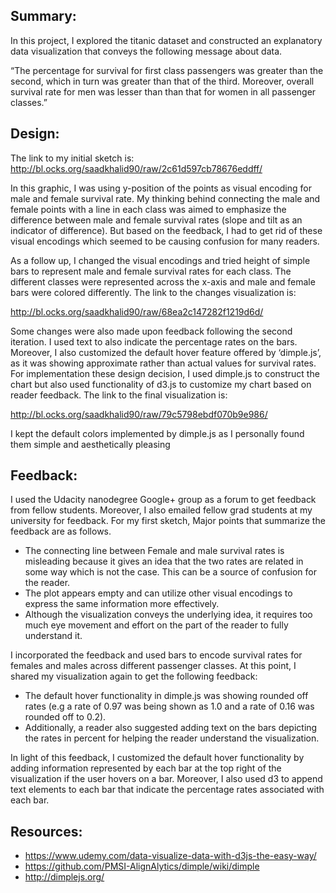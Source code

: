 ## Summary:
In this project, I explored the titanic dataset and constructed an explanatory data visualization that conveys the following message about data.

“The percentage for survival for first class passengers was greater than the second, which in turn was greater than that of the third. Moreover, overall survival rate for men was lesser than than that for women in all passenger classes.”  

## Design:
The link to my initial sketch is:
http://bl.ocks.org/saadkhalid90/raw/2c61d597cb78676eddff/

In this graphic, I was using y-position of the points as visual encoding for male and female survival rate. My thinking behind connecting the male and female points with a line in each class was aimed to emphasize the difference between male and female survival rates (slope and tilt as an indicator of difference). But based on the feedback, I had to get rid of these visual encodings which seemed to be causing confusion for many readers. 

As a follow up, I changed the visual encodings and tried height of simple bars to represent male and female survival rates for each class. The different classes were represented across the x-axis and male and female bars were colored differently. The link to the changes visualization is:

http://bl.ocks.org/saadkhalid90/raw/68ea2c147282f1219d6d/

Some changes were also made upon feedback following the second iteration. I used text to also indicate the percentage rates on the bars. Moreover, I also customized the default hover feature offered by ‘dimple.js’, as it was showing approximate rather than actual values for survival rates. For implementation these design decision, I used dimple.js to construct the chart but also used functionality of d3.js to customize my chart based on reader feedback. The link to the final visualization is:

http://bl.ocks.org/saadkhalid90/raw/79c5798ebdf070b9e986/

I kept the default colors implemented by dimple.js as I personally found them simple and aesthetically pleasing 

## Feedback:
I used the Udacity nanodegree Google+ group as a forum to get feedback from fellow students. Moreover, I also emailed fellow grad students at my university for feedback. For my first sketch, Major points that summarize the feedback are as follows.

- The connecting line between Female and male survival rates is misleading because it gives an idea that the two rates are related in some way which is not the case. This can be a source of confusion for the reader.
- The plot appears empty and can utilize other visual encodings to express the same information more effectively.
- Although the visualization conveys the underlying idea, it requires too much eye movement and effort on the part of the reader to fully understand it.    

I incorporated the feedback and used bars to encode survival rates for females and males across different passenger classes. At this point, I shared my visualization again to get the following feedback:
- The default hover functionality in dimple.js was showing rounded off rates (e.g a rate of 0.97 was being shown as 1.0 and a rate of 0.16 was rounded off to 0.2).
- Additionally, a reader also suggested adding text on the bars depicting the rates in percent for helping the reader understand the visualization.

In light of this feedback, I customized the default hover functionality by adding information represented by each bar at the top right of the visualization if the user hovers on a bar. Moreover, I also used d3 to append text elements to each bar that indicate the percentage rates associated with each bar. 

## Resources:
- https://www.udemy.com/data-visualize-data-with-d3js-the-easy-way/
- https://github.com/PMSI-AlignAlytics/dimple/wiki/dimple
- http://dimplejs.org/





    



